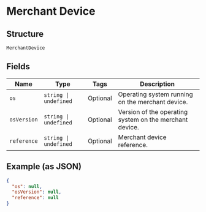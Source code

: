 
# Merchant Device

## Structure

`MerchantDevice`

## Fields

| Name | Type | Tags | Description |
|  --- | --- | --- | --- |
| `os` | `string \| undefined` | Optional | Operating system running on the merchant device. |
| `osVersion` | `string \| undefined` | Optional | Version of the operating system on the merchant device. |
| `reference` | `string \| undefined` | Optional | Merchant device reference. |

## Example (as JSON)

```json
{
  "os": null,
  "osVersion": null,
  "reference": null
}
```

